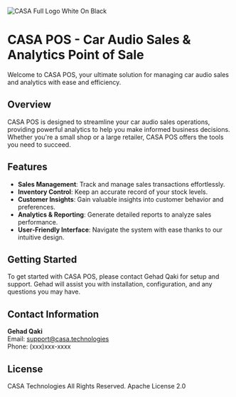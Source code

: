 ![CASA Full Logo White On Black](https://github.com/user-attachments/assets/321b78e6-fb1d-4c85-a83c-2b4df7c3b5f9)

# CASA POS - Car Audio Sales & Analytics Point of Sale

Welcome to CASA POS, your ultimate solution for managing car audio sales and analytics with ease and efficiency.

## Overview

CASA POS is designed to streamline your car audio sales operations, providing powerful analytics to help you make informed business decisions. Whether you're a small shop or a large retailer, CASA POS offers the tools you need to succeed.

## Features

- **Sales Management**: Track and manage sales transactions effortlessly.
- **Inventory Control**: Keep an accurate record of your stock levels.
- **Customer Insights**: Gain valuable insights into customer behavior and preferences.
- **Analytics & Reporting**: Generate detailed reports to analyze sales performance.
- **User-Friendly Interface**: Navigate the system with ease thanks to our intuitive design.

## Getting Started

To get started with CASA POS, please contact Gehad Qaki for setup and support. Gehad will assist you with installation, configuration, and any questions you may have.

## Contact Information

**Gehad Qaki**  
Email: support@casa.technologies  
Phone: (xxx)xxx-xxxx

## License
CASA Technologies
All Rights Reserved.
Apache License 2.0
